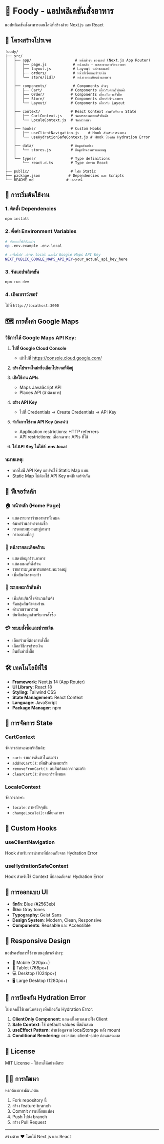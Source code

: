 # 🍜 Foody - แอปพลิเคชันสั่งอาหาร

แอปพลิเคชันสั่งอาหารออนไลน์ที่สร้างด้วย Next.js และ React

## 📁 โครงสร้างโปรเจค

```
foody/
├── src/
│   ├── app/                    # หน้าต่างๆ ของแอป (Next.js App Router)
│   │   ├── page.js            # หน้าหลัก - แสดงรายการร้านอาหาร
│   │   ├── layout.js          # Layout หลักของแอป
│   │   ├── orders/            # หน้าสั่งซื้อและชำระเงิน
│   │   └── store/[id]/        # หน้ารายละเอียดร้านอาหาร
│   │
│   ├── components/            # Components ต่างๆ
│   │   ├── Cart/             # Components เกี่ยวกับตะกร้าสินค้า
│   │   ├── Order/            # Components เกี่ยวกับการสั่งซื้อ
│   │   ├── Store/            # Components เกี่ยวกับร้านอาหาร
│   │   └── Layout/           # Components เกี่ยวกับ Layout
│   │
│   ├── context/              # React Context สำหรับจัดการ State
│   │   ├── CartContext.js    # จัดการสถานะตะกร้าสินค้า
│   │   └── LocaleContext.js  # จัดการภาษา
│   │
│   ├── hooks/                # Custom Hooks
│   │   ├── useClientNavigation.js    # Hook สำหรับการนำทาง
│   │   └── useHydrationSafeContext.js # Hook ป้องกัน Hydration Error
│   │
│   ├── data/                 # ข้อมูลตัวอย่าง
│   │   └── stores.js         # ข้อมูลร้านอาหารและเมนู
│   │
│   └── types/                # Type definitions
│       └── react.d.ts        # Type สำหรับ React
│
├── public/                   # ไฟล์ Static
├── package.json             # Dependencies และ Scripts
└── README.md               # เอกสารนี้
```

## 🚀 การเริ่มต้นใช้งาน

### 1. ติดตั้ง Dependencies
```bash
npm install
```

### 2. ตั้งค่า Environment Variables
```bash
# คัดลอกไฟล์ตัวอย่าง
cp .env.example .env.local

# แก้ไขไฟล์ .env.local และใส่ Google Maps API Key
NEXT_PUBLIC_GOOGLE_MAPS_API_KEY=your_actual_api_key_here
```

### 3. รันแอปพลิเคชัน
```bash
npm run dev
```

### 4. เปิดเบราว์เซอร์
ไปที่ `http://localhost:3000`

## 🗺️ การตั้งค่า Google Maps

### วิธีการได้ Google Maps API Key:

1. **ไปที่ Google Cloud Console**
   - เข้าไปที่ https://console.cloud.google.com/

2. **สร้างโปรเจคใหม่หรือเลือกโปรเจคที่มีอยู่**

3. **เปิดใช้งาน APIs**
   - Maps JavaScript API
   - Places API (ถ้าต้องการ)

4. **สร้าง API Key**
   - ไปที่ Credentials → Create Credentials → API Key

5. **จำกัดการใช้งาน API Key (แนะนำ)**
   - Application restrictions: HTTP referrers
   - API restrictions: เลือกเฉพาะ APIs ที่ใช้

6. **ใส่ API Key ในไฟล์ .env.local**

### หมายเหตุ:
- หากไม่มี API Key แอปจะใช้ Static Map แทน
- Static Map ไม่ต้องใช้ API Key แต่ฟีเจอร์จำกัด

## 🎯 ฟีเจอร์หลัก

### 🏠 หน้าหลัก (Home Page)
- แสดงรายการร้านอาหารทั้งหมด
- ค้นหาร้านอาหารตามชื่อ
- กรองตามหมวดหมู่อาหาร
- กรองตามที่อยู่

### 🏪 หน้ารายละเอียดร้าน
- แสดงข้อมูลร้านอาหาร
- แสดงแผนที่ตั้งร้าน
- รายการเมนูอาหารแยกตามหมวดหมู่
- เพิ่มสินค้าลงตะกร้า

### 🛒 ระบบตะกร้าสินค้า
- เพิ่ม/ลบ/แก้ไขจำนวนสินค้า
- จัดกลุ่มสินค้าตามร้าน
- คำนวณราคารวม
- บันทึกข้อมูลสำหรับการสั่งซื้อ

### 💳 ระบบสั่งซื้อและชำระเงิน
- เลือกร้านที่ต้องการสั่งซื้อ
- เลือกวิธีการชำระเงิน
- ยืนยันคำสั่งซื้อ

## 🛠️ เทคโนโลยีที่ใช้

- **Framework**: Next.js 14 (App Router)
- **UI Library**: React 18
- **Styling**: Tailwind CSS
- **State Management**: React Context
- **Language**: JavaScript
- **Package Manager**: npm

## 📝 การจัดการ State

### CartContext
จัดการสถานะตะกร้าสินค้า:
- `cart`: รายการสินค้าในตะกร้า
- `addToCart()`: เพิ่มสินค้าลงตะกร้า
- `removeFromCart()`: ลบสินค้าออกจากตะกร้า
- `clearCart()`: ล้างตะกร้าทั้งหมด

### LocaleContext
จัดการภาษา:
- `locale`: ภาษาปัจจุบัน
- `changeLocale()`: เปลี่ยนภาษา

## 🔧 Custom Hooks

### useClientNavigation
Hook สำหรับการนำทางที่ปลอดภัยจาก Hydration Error

### useHydrationSafeContext
Hook สำหรับใช้ Context ที่ปลอดภัยจาก Hydration Error

## 🎨 การออกแบบ UI

- **สีหลัก**: Blue (#2563eb)
- **สีรอง**: Gray tones
- **Typography**: Geist Sans
- **Design System**: Modern, Clean, Responsive
- **Components**: Reusable และ Accessible

## 📱 Responsive Design

แอปรองรับการใช้งานบนอุปกรณ์ต่างๆ:
- 📱 Mobile (320px+)
- 📱 Tablet (768px+)
- 💻 Desktop (1024px+)
- 🖥️ Large Desktop (1280px+)

## 🚫 การป้องกัน Hydration Error

โปรเจคนี้ใช้เทคนิคต่างๆ เพื่อป้องกัน Hydration Error:

1. **ClientOnly Component**: แสดงเนื้อหาเฉพาะฝั่ง Client
2. **Safe Context**: ใช้ default values ที่สม่ำเสมอ
3. **useEffect Pattern**: อ่านข้อมูลจาก localStorage หลัง mount
4. **Conditional Rendering**: ตรวจสอบ client-side ก่อนแสดงผล

## 📄 License

MIT License - ใช้งานได้อย่างอิสระ

## 👨‍💻 การพัฒนา

หากต้องการพัฒนาต่อ:

1. Fork repository นี้
2. สร้าง feature branch
3. Commit การเปลี่ยนแปลง
4. Push ไปยัง branch
5. สร้าง Pull Request

---

สร้างด้วย ❤️ โดยใช้ Next.js และ React